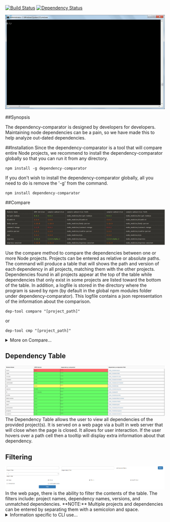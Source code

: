 [![Build Status](https://travis-ci.org/TeamWolfpack/Dependency-Comparator.svg)](https://travis-ci.org/TeamWolfpack/Dependency-Comparator)
[![Dependency Status](https://david-dm.org/TeamWolfpack/Dependency-Comparator.svg)](https://david-dm.org/TeamWolfpack/Dependency-Comparator)

<p>
<img src="https://raw.githubusercontent.com/TeamWolfpack/Dependency-Comparator/dev/screenshots/Juicy Demo.gif" atl="Failed to load juicy demo">
</p>

##Synopsis
<p>The dependency-comparator is designed by developers for developers. Maintaining node dependencies can be a pain, so we have made this to help analyze out-dated dependencies.</p>

##Installation
Since the dependency-comparator is a tool that will compare entire Node projects, we recommend to install the dependency-comparator globally so that you can run it from any directory.

<pre><code>npm install -g dependency-comparator</code></pre>

If you don't wish to install the dependency-comparator globally, all you need to do is remove the '-g' from the command.

<pre><code>npm install dependency-comparator</code></pre>

##Compare

<img src="https://raw.githubusercontent.com/TeamWolfpack/Dependency-Comparator/dev/screenshots/Compare.JPG" atl="Failed to load screenshot of Compare Command">
<p>Use the compare method to compare the dependencies between one or more Node projects. Projects can be entered as relative or absolute paths. The command will produce a table that will shows the path and version of each dependency in all projects, matching them with the other projects. Dependencies found in all projects appear at the top of the table while dependencies that only exist in some projects are listed toward the bottom of the table. In addition, a logfile is stored in the directory where the program is saved by npm (by default in the global npm modules folder under dependency-comparator). This logfile contains a json representation of the information about the comparison.</p>

<pre><code>dep-tool compare "[project_path]"</code></pre>

or

<pre><code>dep-tool cmp "[project_path]"</code></pre>

<details>
  <summary>More on Compare...</summary>
    
  <h3 id="devDependencies">Compare with devDependencies</h3>
  The command above will look through the package.json file to find the list of dependencies before going through the node_modules package to get the current versions of each dependency. However, you may want to have both the list of dependencies and devDependencies being compared. In order to compare both, all you need to do is add the option "-a" or "--all".
    
  <pre><code>dep-tool compare "[project_path]" -a</code></pre>
    
  or
    
  <pre><code>dep-tool compare "[project_path]" --all</code></pre>
    
  <h3 id="CompareDepth">Compare with Depth</h3>
  Since Node dependencies have dependencies of their own, if you want to include the dependencies of other dependencies (especially if the node_module contains private dependencies), you can specify how many layers deep the comparison will look.
    
  <pre><code>dep-tool compare "[project_path]" -d 2</code></pre>
    
  or
    
  <pre><code>dep-tool compare "[project_path]" --depth 2</code></pre>
    
  <h3 id="HideUnmatched">Compare without Unmatched Dependencies</h3>
  <img src="https://raw.githubusercontent.com/TeamWolfpack/Dependency-Comparator/dev/screenshots/Unhide%20Compare.JPG" alt="Failed to load screenshot Unhide Unmatched">
  <p>becomes</p>
  <img src="https://raw.githubusercontent.com/TeamWolfpack/Dependency-Comparator/dev/screenshots/Hide%20Compare.JPG" alt="Failed to load screenshot Hide Unmatched">
  <p>By default, the compare method will compare and match all dependencies. If you want to only see the matched dependencies, you can hide the unmatched dependencies with a simple flag.</p>
    
  <pre><code>dep-tool compare "[project_path]" -u</code></pre>
    
  or
    
  <pre><code>dep-tool compare "[project_path]" --hideUnmatched</code></pre>
</details>

<h2 id="DependencyTable">Dependency Table</h2>
<img src="https://raw.githubusercontent.com/TeamWolfpack/Dependency-Comparator/dev/screenshots/Dependency%20Table.JPG" alt="Failed to load screenshot Dependecy Table">
The Dependency Table allows the user to view all dependencies of the provided project(s). It is served on a web page via a built in web server that will close when the page is closed. It allows for user interaction. If the user hovers over a path cell then a tooltip will display extra information about that dependency.

<h2 id="Filtering">Filtering</h2>
<img src="https://raw.githubusercontent.com/TeamWolfpack/Dependency-Comparator/dev/screenshots/filter.PNG" alt="Failed to load screenshot Relative Support">
In the web page, there is the ability to filter the contents of the table. The filters include: project names, dependency names, versions, and unmatched dependencies.
**NOTE:** Multiple projects and dependencies can be entered by separating them with a semicolon and space.

<details>
  <summary>Information specific to CLI use...</summary>

  <h3 id="CompareColorConfig">Compare Color Configuration</h3>
  Since the default color scheme for identifying how out-of-date a dependency is consists of red and green, a common colorblind color pair, we added a Color Blind color configuration to help solve that. These color schemes can be changed and this is explain more in the <a href="#ColorConfig">Color Configuration</a> section. <b>NOTE:</b> In order to use this option, xTerm needs to be supported in your OS.

  <pre><code>dep-tool compare "[project_path]" -c "ColorBlind"</code></pre>

  or

  <pre><code>dep-tool compare "[project_path]" --colorConfig "ColorBlind"</code></pre>

  <h3 id="ColorLegend">Compare with a Color Legend</h3>
  <img src="https://raw.githubusercontent.com/TeamWolfpack/Dependency-Comparator/dev/screenshots/Color%20Legend.JPG" alt="Failed to load screenshot of Color Legend Command">
  <p>When running the compare method, the dependencies in the table are colored depending on how out-of-date they are. If you want to see a color legend, you just need to add a flag to the command to have it displayed below your table.</p>

  <pre><code>dep-tool compare "[project_path]" -l</code></pre>

  or

  <pre><code>dep-tool compare "[project_path]" --colorLegend</code></pre>

  <h3 id="SummaryTable">Compare without a Summary Table</h3>
  <p>By default, a summary of the results will be displayed below the comparison table. If you want to hide the summary from being displayed, you can add the following flag to your command.</p>

  <pre><code>dep-tool compare "[project_path]" -s</code></pre>

  or

  <pre><code>dep-tool compare "[project_path]" --hideSummary</code></pre>

  <h3 id="Summary">Summary</h3>
  <img src="https://raw.githubusercontent.com/TeamWolfpack/Dependency-Comparator/dev/screenshots/Summary.JPG" alt="Failed to load screenshot of Summary Command">
  <p>By default, a summary of the results will be displayed below the comparison table. If you want to hide the summary from being displayed, you can add the following flag to your command. The <a href="#CompareDepth">depth</a>, <a href="#devDependencies">all</a>, and <a href="#HideUnmatched">hideUnmatched</a> flags can also be used with the summary command.</p>

  <pre><code>dep-tool summary "[project_path]"</code></pre>

  or

  <pre><code>dep-tool sum "[project_path]"</code></pre>

  <h3 id="SummaryWithTable">Summary With Table</h3>
  <p>In case you are using the summary command and realize you want to see a table, instead of having to retype a new command, you can just use the showTable flag.</p>

  <pre><code>dep-tool summary "[project_path]" -t</code></pre>

  or

  <pre><code>dep-tool summary "[project_path]" --showTable</code></pre>

  <h2 id="ColorConfig">Color Configuration</h2>
  In order to color code the version number of each dependency to show any differences, the program looks at the colorConfig.json file. The program uses the [cli-color](https://www.npmjs.com/package/cli-color) node module in order to color the text in the terminal. If the terminal being used supports [xTerm colors](https://gist.github.com/jasonm23/2868981), then the colorConfig.json file can be modified to the users preference. <b>NOTE:</b> When updating to a newer version of the tool, the colorConfig.json file may be reset to the default values.

</details>